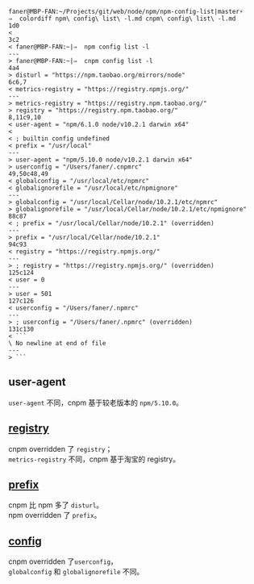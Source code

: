 ```shell
faner@MBP-FAN:~/Projects/git/web/node/npm/npm-config-list|master⚡
⇒  colordiff npm\ config\ list\ -l.md cnpm\ config\ list\ -l.md
1d0
<
3c2
< faner@MBP-FAN:~|⇒  npm config list -l
---
> faner@MBP-FAN:~|⇒  cnpm config list -l
4a4
> disturl = "https://npm.taobao.org/mirrors/node"
6c6,7
< metrics-registry = "https://registry.npmjs.org/"
---
> metrics-registry = "https://registry.npm.taobao.org/"
> registry = "https://registry.npm.taobao.org/"
8,11c9,10
< user-agent = "npm/6.1.0 node/v10.2.1 darwin x64"
<
< ; builtin config undefined
< prefix = "/usr/local"
---
> user-agent = "npm/5.10.0 node/v10.2.1 darwin x64"
> userconfig = "/Users/faner/.cnpmrc"
49,50c48,49
< globalconfig = "/usr/local/etc/npmrc"
< globalignorefile = "/usr/local/etc/npmignore"
---
> globalconfig = "/usr/local/Cellar/node/10.2.1/etc/npmrc"
> globalignorefile = "/usr/local/Cellar/node/10.2.1/etc/npmignore"
88c87
< ; prefix = "/usr/local/Cellar/node/10.2.1" (overridden)
---
> prefix = "/usr/local/Cellar/node/10.2.1"
94c93
< registry = "https://registry.npmjs.org/"
---
> ; registry = "https://registry.npmjs.org/" (overridden)
125c124
< user = 0
---
> user = 501
127c126
< userconfig = "/Users/faner/.npmrc"
---
> ; userconfig = "/Users/faner/.npmrc" (overridden)
131c130
< ```
\ No newline at end of file
---
> ```
```

## user-agent

`user-agent` 不同，cnpm 基于较老版本的 `npm/5.10.0`。

## [registry](https://docs.npmjs.com/misc/registry)

cnpm overridden 了 `registry`；  
`metrics-registry` 不同，cnpm 基于淘宝的 registry。  

## [prefix](https://docs.npmjs.com/cli/prefix)

cnpm 比 npm 多了 `disturl`。  
npm overridden 了 `prefix`。  

## [config](https://docs.npmjs.com/misc/config)

cnpm overridden 了`userconfig`，  
`globalconfig` 和 `globalignorefile` 不同。  
